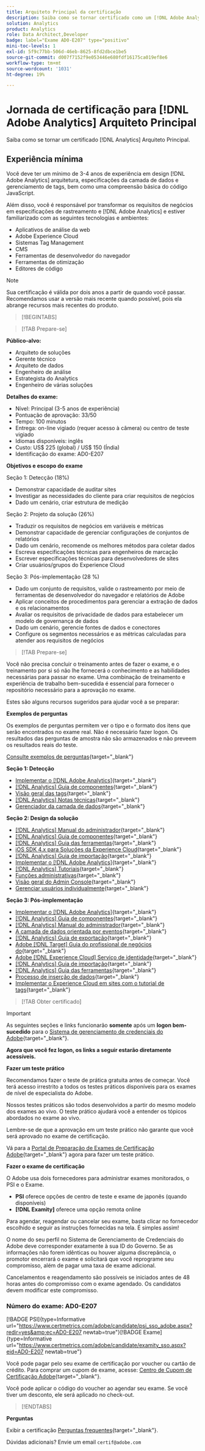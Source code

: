 ```yaml
---
title: Arquiteto Principal da certificação
description: Saiba como se tornar certificado como um [!DNL Adobe Analytics] Arquiteto Principal.
solution: Analytics
product: Analytics
role: Data Architect,Developer
badge: label="Exame AD0-E207" type="positivo"
mini-toc-levels: 1
exl-id: 5f9c77bb-506d-46eb-8625-8fd2dbce1be5
source-git-commit: d007f7152f9e053446e680fdf16175ca019ef8e6
workflow-type: tm+mt
source-wordcount: '1031'
ht-degree: 19%

---
```


# Jornada de certificação para [!DNL Adobe Analytics] Arquiteto Principal

Saiba como se tornar um certificado [!DNL Analytics] Arquiteto Principal.

## Experiência mínima

Você deve ter um mínimo de 3-4 anos de experiência em design [!DNL Adobe Analytics] arquitetura, especificações da camada de dados e gerenciamento de tags, bem como uma compreensão básica do código JavaScript.

Além disso, você é responsável por transformar os requisitos de negócios em especificações de rastreamento e [!DNL Adobe Analytics] e estiver familiarizado com as seguintes tecnologias e ambientes:

* Aplicativos de análise da web
* Adobe Experience Cloud
* Sistemas Tag Management
* CMS
* Ferramentas de desenvolvedor do navegador
* Ferramentas de otimização
* Editores de código

>[!NOTE]
>
>Sua certificação é válida por dois anos a partir de quando você passar. Recomendamos usar a versão mais recente quando possível, pois ela abrange recursos mais recentes do produto.

>[!BEGINTABS]

>[!TAB Prepare-se]

**Público-alvo:**

* Arquiteto de soluções
* Gerente técnico
* Arquiteto de dados
* Engenheiro de análise
* Estrategista do Analytics
* Engenheiro de várias soluções

**Detalhes do exame:**

* Nível: Principal (3-5 anos de experiência)
* Pontuação de aprovação: 33/50
* Tempo: 100 minutos
* Entrega: on-line vigiado (requer acesso à câmera) ou centro de teste vigiado
* Idiomas disponíveis: inglês
* Custo: US$ 225 (global) / US$ 150 (Índia)
* Identificação do exame: AD0-E207

**Objetivos e escopo do exame**

Seção 1: Detecção (18%)

* Demonstrar capacidade de auditar sites
* Investigar as necessidades do cliente para criar requisitos de negócios
* Dado um cenário, criar estrutura de medição

Seção 2: Projeto da solução (26%)

* Traduzir os requisitos de negócios em variáveis e métricas
* Demonstrar capacidade de gerenciar configurações de conjuntos de relatórios
* Dado um cenário, recomende os melhores métodos para coletar dados
* Escreva especificações técnicas para engenheiros de marcação
* Escrever especificações técnicas para desenvolvedores de sites
* Criar usuários/grupos do Experience Cloud

Seção 3: Pós-implementação (28 %)

* Dado um conjunto de requisitos, valide o rastreamento por meio de ferramentas de desenvolvedor do navegador e relatórios de Adobe
* Aplicar conceitos de procedimentos para gerenciar a extração de dados e os relacionamentos
* Avaliar os requisitos de privacidade de dados para estabelecer um modelo de governança de dados
* Dado um cenário, gerencie fontes de dados e conectores
* Configure os segmentos necessários e as métricas calculadas para atender aos requisitos de negócios

>[!TAB Prepare-se]

Você não precisa concluir o treinamento antes de fazer o exame, e o treinamento por si só não lhe fornecerá o conhecimento e as habilidades necessárias para passar no exame. Uma combinação de treinamento e experiência de trabalho bem-sucedida é essencial para fornecer o repositório necessário para a aprovação no exame.

Estes são alguns recursos sugeridos para ajudar você a se preparar:

**Exemplos de perguntas**

Os exemplos de perguntas permitem ver o tipo e o formato dos itens que serão encontrados no exame real. Não é necessário fazer logon. Os resultados das perguntas de amostra não são armazenados e não preveem os resultados reais do teste.

[Consulte exemplos de perguntas](https://scorpion.caveon.com/launchpad/ad0-e207-adobe-analytics-architect-master-copy-y9f8t1){target="_blank"}

**Seção 1: Detecção**

* [Implementar o  [!DNL Adobe Analytics]](https://experienceleague.adobe.com/docs/analytics/implementation/home.html?lang=pt-BR){target="_blank"}
* [[!DNL Analytics] Guia de componentes](https://experienceleague.adobe.com/docs/analytics/components/home.html?lang=pt-BR){target="_blank"}
* [Visão geral das tags](https://experienceleague.adobe.com/docs/experience-platform/tags/home.html?lang=pt-BR){target="_blank"}
* [[!DNL Analytics] Notas técnicas](https://experienceleague.adobe.com/docs/analytics/technotes/home.html?lang=pt-BR){target="_blank"}
* [Gerenciador da camada de dados](https://exchange.adobe.com/apps/ec/101462/data-layer-manager){target="_blank"}

**Seção 2: Design da solução**

* [[!DNL Analytics] Manual do administrador](https://experienceleague.adobe.com/docs/analytics/admin/home.html?lang=pt-BR){target="_blank"}
* [[!DNL Analytics] Guia de componentes](https://experienceleague.adobe.com/docs/analytics/components/home.html?lang=pt-BR){target="_blank"}
* [[!DNL Analytics] Guia das ferramentas](https://experienceleague.adobe.com/docs/analytics/analyze/home.html?lang=pt-BR){target="_blank"}
* [iOS SDK 4.x para Soluções da Experience Cloud](https://experienceleague.adobe.com/docs/mobile-services/ios/overview.html?lang=pt-BR){target="_blank"}
* [[!DNL Analytics] Guia de importação](https://experienceleague.adobe.com/docs/analytics/import/home.html?lang=pt-BR){target="_blank"}
* [Implementar o  [!DNL Adobe Analytics]](https://experienceleague.adobe.com/docs/analytics/implementation/home.html?lang=pt-BR){target="_blank"}
* [[!DNL Analytics] Tutoriais](https://experienceleague.adobe.com/docs/analytics-learn/tutorials/overview.html?lang=pt-BR){target="_blank"}
* [Funções administrativas](https://helpx.adobe.com/in/enterprise/using/admin-roles.html){target="_blank"}
* [Visão geral do Admin Console](https://helpx.adobe.com/in/enterprise/using/admin-console.html#Settings){target="_blank"}
* [Gerenciar usuários individualmente](https://helpx.adobe.com/in/enterprise/using/manage-users-individually.html){target="_blank"}

**Seção 3: Pós-implementação**

* [Implementar o  [!DNL Adobe Analytics]](https://experienceleague.adobe.com/docs/analytics/implementation/home.html?lang=pt-BR){target="_blank"}
* [[!DNL Analytics] Guia de componentes](https://experienceleague.adobe.com/docs/analytics/components/home.html?lang=pt-BR){target="_blank"}
* [[!DNL Analytics] Manual do administrador](https://experienceleague.adobe.com/docs/analytics/admin/home.html?lang=pt-BR){target="_blank"}
* [A camada de dados orientada por eventos](https://jimalytics.com/tag-management/the-event-driven-data-layer/){target="_blank"}
* [[!DNL Analytics] Guia de exportação](https://experienceleague.adobe.com/docs/analytics/export/home.html?lang=pt-BR){target="_blank"}
* [Adobe [!DNL Target] Guia do profissional de negócios do](https://experienceleague.adobe.com/docs/target/using/target-home.html?lang=pt-BR){target="_blank"}
* [Adobe [!DNL Experience Cloud] Serviço de identidade](https://experienceleague.adobe.com/docs/id-service/using/home.html?lang=pt-BR){target="_blank"}
* [[!DNL Analytics] Guia de importação](https://experienceleague.adobe.com/docs/analytics/import/home.html?lang=pt-BR){target="_blank"}
* [[!DNL Analytics] Guia das ferramentas](https://experienceleague.adobe.com/docs/analytics/analyze/home.html?lang=pt-BR){target="_blank"}
* [Processo de inserção de dados](https://github.com/AdobeDocs/analytics-1.4-apis/blob/master/docs/data-insertion-api/overview/c_data_insertion_process.md){target="_blank"}
* [Implementar o Experience Cloud em sites com o tutorial de tags](https://experienceleague.adobe.com/docs/platform-learn/implement-in-websites/overview.html?lang=pt-BR){target="_blank"}

>[!TAB Obter certificado]

>[!IMPORTANT]
>
>As seguintes seções e links funcionarão **somente**  após um **logon bem-sucedido** para o [Sistema de gerenciamento de credenciais do Adobe](http://www.certmetrics.com/adobe){target="_blank"}.


**Agora que você fez logon, os links a seguir estarão diretamente acessíveis.**

**Fazer um teste prático**

Recomendamos fazer o teste de prática gratuita antes de começar. Você terá acesso irrestrito a todos os testes práticos disponíveis para os exames de nível de especialista do Adobe.

Nossos testes práticos são todos desenvolvidos a partir do mesmo modelo dos exames ao vivo. O teste prático ajudará você a entender os tópicos abordados no exame ao vivo.

Lembre-se de que a aprovação em um teste prático não garante que você será aprovado no exame de certificação.

Vá para a [Portal de Preparação de Exames de Certificação Adobe](https://www.certmetrics.com/adobe/candidate/gmetrix_sso.aspx){target="_blank"} agora para fazer um teste prático.

**Fazer o exame de certificação**

O Adobe usa dois fornecedores para administrar exames monitorados, o PSI e o Exame.

* **PSI** oferece opções de centro de teste e exame de japonês (quando disponíveis)
* **[!DNL Examity]** oferece uma opção remota online

Para agendar, reagendar ou cancelar seu exame, basta clicar no fornecedor escolhido e seguir as instruções fornecidas na tela. É simples assim!

O nome do seu perfil no Sistema de Gerenciamento de Credenciais do Adobe deve corresponder exatamente à sua ID do Governo. Se as informações não forem idênticas ou houver alguma discrepância, o promotor encerrará o exame e solicitará que você reprograme seu compromisso, além de pagar uma taxa de exame adicional.

Cancelamentos e reagendamento são possíveis se iniciados antes de 48 horas antes do compromisso com o exame agendado. Os candidatos devem modificar este compromisso.

### Número do exame: AD0-E207

[!BADGE PSI]{type=Informative url="https://www.certmetrics.com/adobe/candidate/psi_sso_adobe.aspx?redir=yes&amp;ec=AD0-E207 newtab=true"}[!BADGE Exame]{type=Informative url="https://www.certmetrics.com/adobe/candidate/examity_sso.aspx?eid=AD0-E207 newtab=true"}

Você pode pagar pelo seu exame de certificação por voucher ou cartão de crédito. Para comprar um cupom de exame, acesse: [Centro de Cupom de Certificação Adobe](https://market.xvoucher.com/adobe/global){target="_blank"}.

Você pode aplicar o código do voucher ao agendar seu exame. Se você tiver um desconto, ele será aplicado no check-out.

>[!ENDTABS]

**Perguntas**

Exibir a certificação [Perguntas frequentes](https://experienceleague.adobe.com/docs/certification/certification/faq.html?lang=en){target="_blank"}.

Dúvidas adicionais? Envie um email `certif@adobe.com`
